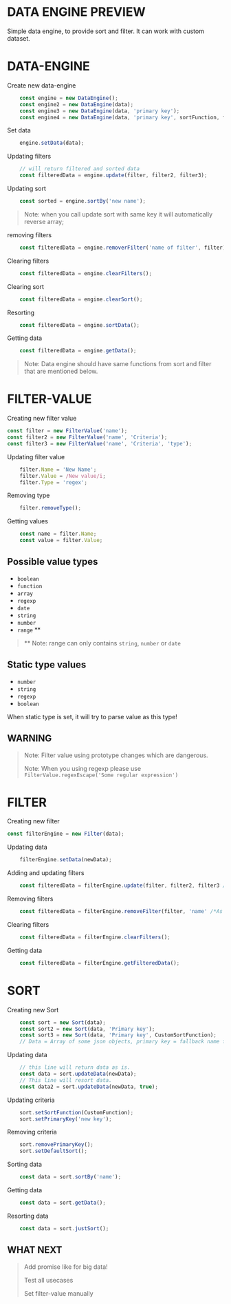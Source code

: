 # DATA ENGINE PREVIEW
 
Simple data engine, to provide sort and filter. It can work with custom dataset. 

# DATA-ENGINE

Create new data-engine
```javascript
    const engine = new DataEngine();
    const engine2 = new DataEngine(data);
    const engine3 = new DataEngine(data, 'primary key');
    const engine4 = new DataEngine(data, 'primary key', sortFunction, fetchFunction);
```

Set data 
```javascript
    engine.setData(data);
```

Updating filters
```javascript 
    // will return filtered and sorted data
    const filteredData = engine.update(filter, filter2, filter3);
```

Updating sort
```javascript
    const sorted = engine.sortBy('new name');
```

> Note: when you call update sort with same key it will automatically reverse array;

removing filters
```javascript
    const filteredData = engine.removerFilter('name of filter', filter);
```

Clearing filters
```javascript
    const filteredData = engine.clearFilters();
```

Clearing sort
```javascript
    const filteredData = engine.clearSort();
```

Resorting
```javascript
    const filteredData = engine.sortData();
```

Getting data
```javascript
    const filteredData = engine.getData();
```

> Note: Data engine should have same functions from sort and filter that are mentioned below.


# FILTER-VALUE 

Creating new filter value

```javascript
const filter = new FilterValue('name');
const filter2 = new FilterValue('name', 'Criteria');
const filter3 = new FilterValue('name', 'Criteria', 'type');
```

Updating filter value 
```javascript
    filter.Name = 'New Name';
    filter.Value = /New value/i;
    filter.Type = 'regex';
```

Removing type 
```javascript
    filter.removeType();
```

Getting values
``` javascript
    const name = filter.Name;
    const value = filter.Value;
```

## Possible value types

* `boolean`
* `function`
* `array`
* `regexp`
* `date`
* `string`
* `number`
* `range` **

> ** Note: range can only contains `string`, `number` or `date`

## Static type values

* `number`
* `string`
* `regexp`
* `boolean`

When static type is set, it will try to parse value as this type!

## WARNING

> Note: Filter value using prototype changes which are dangerous.
> 
> Note: When you using regexp please use `FilterValue.regexEscape('Some regular expression')`


# FILTER

Creating new filter
``` javascript
const filterEngine = new Filter(data);
```

Updating data
```javascript
    filterEngine.setData(newData);
```

Adding and updating filters
```javascript 
    const filteredData = filterEngine.update(filter, filter2, filter3 /*Add as many as you need*/);
```

Removing filters
```javascript
    const filteredData = filterEngine.removeFilter(filter, 'name' /*As many as you need*/);
```

Clearing filters
```javascript
    const filteredData = filterEngine.clearFilters();
```

Getting data
```javascript
    const filteredData = filterEngine.getFilteredData();
```


# SORT

Creating new Sort
```javascript
    const sort = new Sort(data);
    const sort2 = new Sort(data, 'Primary key');
    const sort3 = new Sort(data, 'Primary key', CustomSortFunction);
    // Data = Array of some json objects, primary key = fallback name for sort when data of same key have same value, CustomSortFunction = Custom function which will be called when you call sortBy
```

Updating data
```javascript
    // this line will return data as is.
    const data = sort.updateData(newData);
    // This line will resort data.
    const data2 = sort.updateData(newData, true);
```

Updating criteria
```javascript
    sort.setSortFunction(CustomFunction);
    sort.setPrimaryKey('new key');
```

Removing criteria
```javascript
    sort.removePrimaryKey();
    sort.setDefaultSort();
```

Sorting data
```javascript
    const data = sort.sortBy('name');
```

Getting data 
```javascript
    const data = sort.getData();
```

Resorting data
```javascript
    const data = sort.justSort();
```


## WHAT NEXT

> Add promise like for big data!
> 
> Test all usecases
> 
> Set filter-value manually

